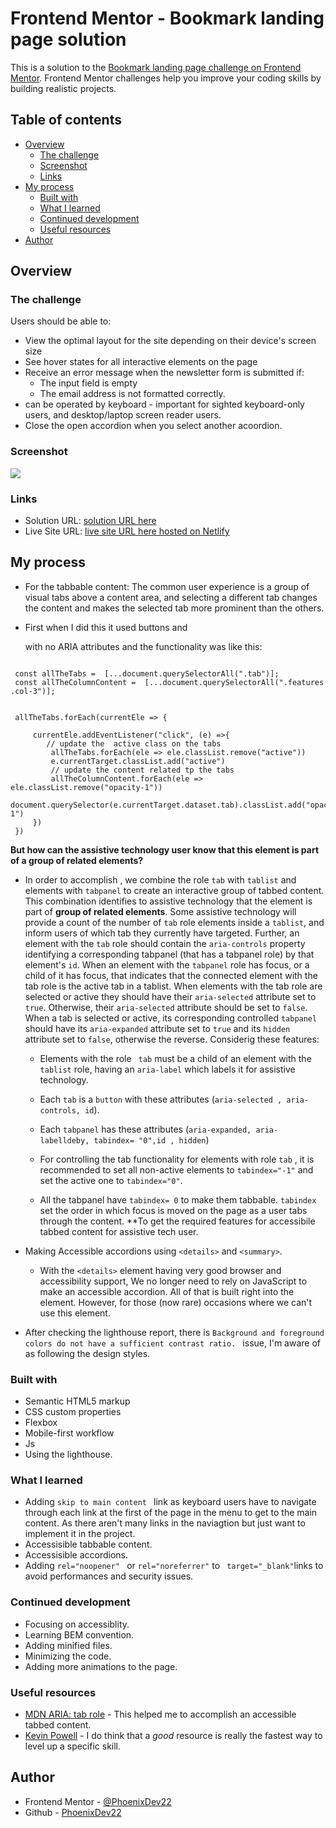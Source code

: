 # Frontend Mentor - Bookmark landing page solution

This is a solution to the [Bookmark landing page challenge on Frontend Mentor](https://www.frontendmentor.io/challenges/bookmark-landing-page-5d0b588a9edda32581d29158). Frontend Mentor challenges help you improve your coding skills by building realistic projects. 

## Table of contents

- [Overview](#overview)
  - [The challenge](#the-challenge)
  - [Screenshot](#screenshot)
  - [Links](#links)
- [My process](#my-process)
  - [Built with](#built-with)
  - [What I learned](#what-i-learned)
  - [Continued development](#continued-development)
  - [Useful resources](#useful-resources)
- [Author](#author)




## Overview

### The challenge

Users should be able to:

- View the optimal layout for the site depending on their device's screen size
- See hover states for all interactive elements on the page
- Receive an error message when the newsletter form is submitted if:
  - The input field is empty
  - The email address is not formatted correctly.
- can be operated by keyboard - important for sighted keyboard-only users, and desktop/laptop screen reader users.
- Close the open accordion when you select another acoordion.


### Screenshot

![](images/Web%20capture_14-6-2022_174544_127.0.0.1.jpeg)


### Links

- Solution URL: [solution URL here](https://github.com/PhoenixDev22/Frontend-Mentor-Bookmark-landing-page)
- Live Site URL: [live site URL here hosted on Netlify](https://bookmark-landing-page-phoenixdev22.netlify.app/)

## My process

- For the tabbable content: The common user experience is a group of visual tabs above a content area, and selecting a different tab changes the content and makes the selected tab more prominent than the others.

- First when I did this it used buttons and <div> with no ARIA attributes and the functionality was like this: 

```

 const allTheTabs =  [...document.querySelectorAll(".tab")];
 const allTheColumnContent =  [...document.querySelectorAll(".features .col-3")];


 allTheTabs.forEach(currentEle => {

     currentEle.addEventListener("click", (e) =>{       
        // update the  active class on the tabs
         allTheTabs.forEach(ele => ele.classList.remove("active")) 
         e.currentTarget.classList.add("active")
         // update the content related tp the tabs
         allTheColumnContent.forEach(ele => ele.classList.remove("opacity-1"))
         document.querySelector(e.currentTarget.dataset.tab).classList.add("opacity-1")
     })
 })

```
**But how can the assistive technology user know that this element is part of a group of related elements?** 


- In order to accomplish , we combine the role ``tab`` with ``tablist`` and elements with ``tabpanel`` to create an interactive group of tabbed content. This combination identifies to assistive technology that the element is part of **group of related elements**. Some assistive technology will provide a count of the number of ``tab`` role elements inside a ``tablist``, and inform users of which tab they currently have targeted. Further, an element with the ``tab`` role should contain the ``aria-controls`` property identifying a corresponding tabpanel (that has a tabpanel role) by that element's ``id``. When an element with the ``tabpanel`` role has focus, or a child of it has focus, that indicates that the connected element with the tab role is the active tab in a tablist. When elements with the tab role are selected or active they should have their ``aria-selected`` attribute set to ``true``. Otherwise, their ``aria-selected`` attribute should be set to ``false``. When a tab is selected or active, its corresponding controlled ``tabpanel`` should have its ``aria-expanded`` attribute set to ``true`` and its ``hidden`` attribute set to ``false``, otherwise the reverse. Considerig these features:  

  - Elements with the role `` tab`` must be a child of an element with the ``tablist`` role,   having an ``aria-label`` which labels  it for assistive technology. 
  - Each ``tab`` is a ``button`` with these attributes (``aria-selected , aria-controls, id``). 
  - Each ``tabpanel`` has these attributes (``aria-expanded, aria-labelldeby, tabindex= "0",id , hidden``)
  
  - For controlling the tab functionality for elements with role ``tab`` , it is recommended to set all non-active elements to ``tabindex="-1"`` and set the active one to ``tabindex="0"``.
  - All the tabpanel have `tabindex= 0` to make them tabbable. `tabindex` set the order in which focus is moved on the page as a user tabs through the content.
  **To get the required features for accessibile tabbed content for assistive tech user. 

- Making Accessible accordions using ``<details>`` and ``<summary>``. 
    - With the ``<details>`` element having very good browser and accessibility support, We no longer need to rely on JavaScript to make an accessible   accordion. All of that is built right into the element. However, for those (now rare) occasions where we can't use this element.


- After checking the lighthouse report, there is ``Background and foreground colors do not have a sufficient contrast ratio. `` issue, I'm aware of as following the design styles.


### Built with

- Semantic HTML5 markup
- CSS custom properties
- Flexbox
- Mobile-first workflow
- Js
- Using the lighthouse.



### What I learned

- Adding `skip to main content ` link as keyboard users have to navigate through each link at the first of the page in the menu to get to the main content. As there aren't many links in the naviagtion but just want to implement it in the project.
- Accessisible tabbable content.
- Accessisible  accordions.
- Adding `rel="noopener" ` or `rel="noreferrer"` to ` target="_blank"`links to avoid performances and security issues.


### Continued development

- Focusing on accessiblity. 
- Learning BEM convention.
- Adding minified files.
- Minimizing the code.
- Adding more animations to the page.


### Useful resources

- [MDN ARIA: tab role](https://developer.mozilla.org/en-US/docs/Web/Accessibility/ARIA/Roles/Tab_Role) - This helped me to accomplish an accessible tabbed content.
- [Kevin Powell](https://www.kevinpowell.co/) - I do think that a *good* resource is really the fastest way to level up a specific skill.


## Author

- Frontend Mentor - [@PhoenixDev22](https://www.frontendmentor.io/profile/PhoenixDev22)
- Github - [PhoenixDev22](https://github.com/PhoenixDev22?tab=repositories)

